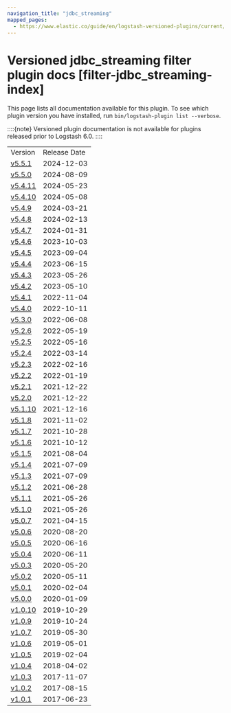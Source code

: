 ```yaml
---
navigation_title: "jdbc_streaming"
mapped_pages:
  - https://www.elastic.co/guide/en/logstash-versioned-plugins/current/filter-jdbc_streaming-index.html
---
```


# Versioned jdbc_streaming filter plugin docs [filter-jdbc_streaming-index]


This page lists all documentation available for this plugin.  To see which plugin version you have installed, run `bin/logstash-plugin list --verbose`.

::::{note}
Versioned plugin documentation is not available for plugins released prior to Logstash 6.0.
::::


|     |     |
| --- | --- |
| Version | Release Date |
| [v5.5.1](v5-5-1-plugins-filters-jdbc_streaming.md) | 2024-12-03 |
| [v5.5.0](v5-5-0-plugins-filters-jdbc_streaming.md) | 2024-08-09 |
| [v5.4.11](v5-4-11-plugins-filters-jdbc_streaming.md) | 2024-05-23 |
| [v5.4.10](v5-4-10-plugins-filters-jdbc_streaming.md) | 2024-05-08 |
| [v5.4.9](v5-4-9-plugins-filters-jdbc_streaming.md) | 2024-03-21 |
| [v5.4.8](v5-4-8-plugins-filters-jdbc_streaming.md) | 2024-02-13 |
| [v5.4.7](v5-4-7-plugins-filters-jdbc_streaming.md) | 2024-01-31 |
| [v5.4.6](v5-4-6-plugins-filters-jdbc_streaming.md) | 2023-10-03 |
| [v5.4.5](v5-4-5-plugins-filters-jdbc_streaming.md) | 2023-09-04 |
| [v5.4.4](v5-4-4-plugins-filters-jdbc_streaming.md) | 2023-06-15 |
| [v5.4.3](v5-4-3-plugins-filters-jdbc_streaming.md) | 2023-05-26 |
| [v5.4.2](v5-4-2-plugins-filters-jdbc_streaming.md) | 2023-05-10 |
| [v5.4.1](v5-4-1-plugins-filters-jdbc_streaming.md) | 2022-11-04 |
| [v5.4.0](v5-4-0-plugins-filters-jdbc_streaming.md) | 2022-10-11 |
| [v5.3.0](v5-3-0-plugins-filters-jdbc_streaming.md) | 2022-06-08 |
| [v5.2.6](v5-2-6-plugins-filters-jdbc_streaming.md) | 2022-05-19 |
| [v5.2.5](v5-2-5-plugins-filters-jdbc_streaming.md) | 2022-05-16 |
| [v5.2.4](v5-2-4-plugins-filters-jdbc_streaming.md) | 2022-03-14 |
| [v5.2.3](v5-2-3-plugins-filters-jdbc_streaming.md) | 2022-02-16 |
| [v5.2.2](v5-2-2-plugins-filters-jdbc_streaming.md) | 2022-01-19 |
| [v5.2.1](v5-2-1-plugins-filters-jdbc_streaming.md) | 2021-12-22 |
| [v5.2.0](v5-2-0-plugins-filters-jdbc_streaming.md) | 2021-12-22 |
| [v5.1.10](v5-1-10-plugins-filters-jdbc_streaming.md) | 2021-12-16 |
| [v5.1.8](v5-1-8-plugins-filters-jdbc_streaming.md) | 2021-11-02 |
| [v5.1.7](v5-1-7-plugins-filters-jdbc_streaming.md) | 2021-10-28 |
| [v5.1.6](v5-1-6-plugins-filters-jdbc_streaming.md) | 2021-10-12 |
| [v5.1.5](v5-1-5-plugins-filters-jdbc_streaming.md) | 2021-08-04 |
| [v5.1.4](v5-1-4-plugins-filters-jdbc_streaming.md) | 2021-07-09 |
| [v5.1.3](v5-1-3-plugins-filters-jdbc_streaming.md) | 2021-07-09 |
| [v5.1.2](v5-1-2-plugins-filters-jdbc_streaming.md) | 2021-06-28 |
| [v5.1.1](v5-1-1-plugins-filters-jdbc_streaming.md) | 2021-05-26 |
| [v5.1.0](v5-1-0-plugins-filters-jdbc_streaming.md) | 2021-05-26 |
| [v5.0.7](v5-0-7-plugins-filters-jdbc_streaming.md) | 2021-04-15 |
| [v5.0.6](v5-0-6-plugins-filters-jdbc_streaming.md) | 2020-08-20 |
| [v5.0.5](v5-0-5-plugins-filters-jdbc_streaming.md) | 2020-06-16 |
| [v5.0.4](v5-0-4-plugins-filters-jdbc_streaming.md) | 2020-06-11 |
| [v5.0.3](v5-0-3-plugins-filters-jdbc_streaming.md) | 2020-05-20 |
| [v5.0.2](v5-0-2-plugins-filters-jdbc_streaming.md) | 2020-05-11 |
| [v5.0.1](v5-0-1-plugins-filters-jdbc_streaming.md) | 2020-02-04 |
| [v5.0.0](v5-0-0-plugins-filters-jdbc_streaming.md) | 2020-01-09 |
| [v1.0.10](v1-0-10-plugins-filters-jdbc_streaming.md) | 2019-10-29 |
| [v1.0.9](v1-0-9-plugins-filters-jdbc_streaming.md) | 2019-10-24 |
| [v1.0.7](v1-0-7-plugins-filters-jdbc_streaming.md) | 2019-05-30 |
| [v1.0.6](v1-0-6-plugins-filters-jdbc_streaming.md) | 2019-05-01 |
| [v1.0.5](v1-0-5-plugins-filters-jdbc_streaming.md) | 2019-02-04 |
| [v1.0.4](v1-0-4-plugins-filters-jdbc_streaming.md) | 2018-04-02 |
| [v1.0.3](v1-0-3-plugins-filters-jdbc_streaming.md) | 2017-11-07 |
| [v1.0.2](v1-0-2-plugins-filters-jdbc_streaming.md) | 2017-08-15 |
| [v1.0.1](v1-0-1-plugins-filters-jdbc_streaming.md) | 2017-06-23 |


















































